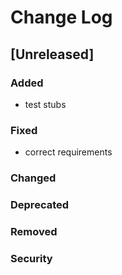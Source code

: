 
# Change Log

## [Unreleased]
### Added
- test stubs

### Fixed
- correct requirements

### Changed
### Deprecated
### Removed
### Security

